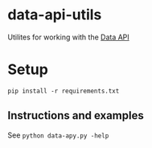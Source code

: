 # data-api-utils

Utilites for working with the [Data API](http://docs.data-api.boulderai.com/#introduction)

# Setup

```
pip install -r requirements.txt
```

## Instructions and examples

See `python data-apy.py -help`